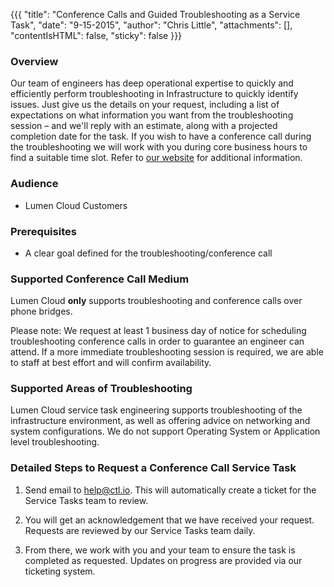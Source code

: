 {{{
  "title": "Conference Calls and Guided Troubleshooting as a Service Task",
  "date": "9-15-2015",
  "author": "Chris Little",
  "attachments": [],
  "contentIsHTML": false,
  "sticky": false
}}}

### Overview
Our team of engineers has deep operational expertise to quickly and efficiently perform troubleshooting in Infrastructure to quickly identify issues. Just give us the details on your request, including a list of expectations on what information you want from the troubleshooting session – and we'll reply with an estimate, along with a projected completion date for the task.  If you wish to have a conference call during the troubleshooting we will work with you during core business hours to find a suitable time slot. Refer to [our website](//www.ctl.io/service-tasks/#conference-calls) for additional information.

### Audience
* Lumen Cloud Customers

### Prerequisites
* A clear goal defined for the troubleshooting/conference call

### Supported Conference Call Medium
Lumen Cloud **only** supports troubleshooting and conference calls over phone bridges.

Please note: We request at least 1 business day of notice for scheduling troubleshooting conference calls in order to guarantee an engineer can attend. If a more immediate troubleshooting session is required, we are able to staff at best effort and will confirm availability.

### Supported Areas of Troubleshooting
Lumen Cloud service task engineering supports troubleshooting of the infrastructure environment, as well as offering advice on networking and system configurations.  We do not support Operating System or Application level troubleshooting.

### Detailed Steps to Request a Conference Call Service Task
1. Send email to help@ctl.io. This will automatically create a ticket for the Service Tasks team to review.

2. You will get an acknowledgement that we have received your request. Requests are reviewed by our Service Tasks team daily.

3. From there, we work with you and your team to ensure the task is completed as requested. Updates on progress are provided via our ticketing system.
